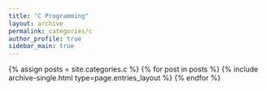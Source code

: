 ```yaml
---
title: "C Programming"
layout: archive
permalink: categories/c
author_profile: true
sidebar_main: true
---
```


{% assign posts = site.categories.c %}
{% for post in posts %} {% include archive-single.html type=page.entries_layout %} {% endfor %}
